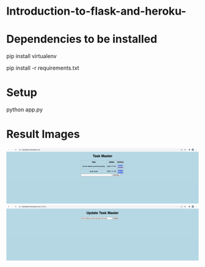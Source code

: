 # Introduction-to-flask-and-heroku-

# Dependencies to be installed

pip install virtualenv

pip install -r requirements.txt

# Setup

python app.py


# Result Images

<img width="677" alt="result1" src="https://github.com/VatsalNanda/Introduction-to-flask-and-heroku-/blob/main/screenshots/img%201.png">

<img width="677" alt="result1" src="https://github.com/VatsalNanda/Introduction-to-flask-and-heroku-/blob/main/screenshots/img%202.png">
